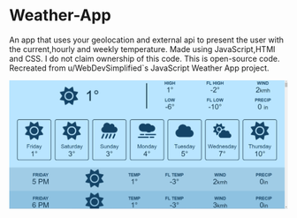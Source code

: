 # Weather-App
An app that uses your geolocation and external api to present the user with the current,hourly and weekly temperature.
Made using JavaScript,HTMl and CSS. I do not claim ownership of this code. This is open-source code. Recreated from u/WebDevSimplified`s JavaScript Weather App project.

![Finished version image](https://github.com/KChimev/Weather-App/blob/main/finished/weather.png?raw=true)
